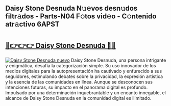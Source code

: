 ## Daisy Stone Desnuda N𝚞𝚎vos desn𝚞dos filtr𝚊dos - Parts-N04 F𝚘tos vid𝚎o - C𝚘ntenido atr𝚊ctivo 6APST

# <h2><a href="http://mba1ndl.tromn.icu/?c=Daisy+Stone+Desnuda">🔗👉👉👉 Daisy Stone Desnuda 🔗🔗</a></h2>

[![Daisy Stone Desnuda nuevo](https://i.imgur.com/pEAQMta.gif)](http://mba1ndl.tromn.icu/?c=Daisy+Stone+Desnuda)
Daisy Stone Desnuda, una persona intrigante y enigmática, desafía la categorización simple. Su uso innovador de los medios digitales para la autopresentación ha cautivado y enfurecido a sus seguidores, estimulando debates sobre la privacidad, la expresión artística y la esencia de las comunidades en línea. Aunque se desconocen sus intenciones futuras, su impacto en el panorama digital es profundo. Impulsado por una determinación inquebrantable y un encanto innegable, el alcance de Daisy Stone Desnuda en la comunidad digital es ilimitado.
